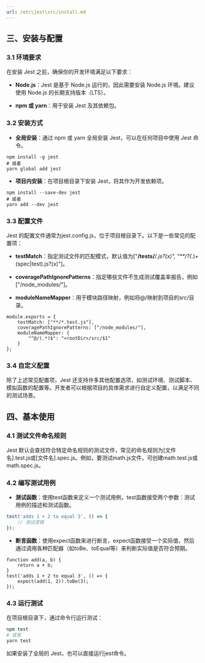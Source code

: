 ```yaml
---
url: /etc\jest\src/install.md
---
```

## 三、安装与配置

### 3.1 环境要求

在安装 Jest 之前，确保你的开发环境满足以下要求：

* **Node.js**：Jest 是基于 Node.js 运行的，因此需要安装 Node.js 环境。建议使用 Node.js 的长期支持版本（LTS）。

- **npm 或 yarn**：用于安装 Jest 及其依赖包。

### 3.2 安装方式

* **全局安装**：通过 npm 或 yarn 全局安装 Jest，可以在任何项目中使用 Jest 命令。

```
npm install -g jest
# 或者
yarn global add jest
```

* **项目内安装**：在项目根目录下安装 Jest，将其作为开发依赖项。

```
npm install --save-dev jest
# 或者
yarn add --dev jest
```

### 3.3 配置文件

Jest 的配置文件通常为jest.config.js，位于项目根目录下。以下是一些常见的配置项：

* **testMatch**：指定测试文件的匹配模式，默认值为\["**/**tests**/**/*.js?(x)", "\*\*/?(*.)+(spec|test).js?(x)"]。

- **coveragePathIgnorePatterns**：指定哪些文件不生成测试覆盖率报告，例如\["/node\_modules/"]。

* **moduleNameMapper**：用于模块路径映射，例如将@/映射到项目的src/目录。

```
module.exports = {
    testMatch: ["**/*.test.js"],
    coveragePathIgnorePatterns: ["/node_modules/"],
    moduleNameMapper: {
        "^@/(.*)$": "<rootDir>/src/$1"
    }
};
```

### 3.4 自定义配置

除了上述常见配置项，Jest 还支持许多其他配置选项，如测试环境、测试脚本、模拟函数的配置等。开发者可以根据项目的具体需求进行自定义配置，以满足不同的测试场景。

## 四、基本使用

### 4.1 测试文件命名规则

Jest 默认会查找符合特定命名规则的测试文件，常见的命名规则为\[文件名].test.js或\[文件名].spec.js。例如，要测试math.js文件，可创建math.test.js或math.spec.js。

### 4.2 编写测试用例

* **测试函数**：使用test函数来定义一个测试用例，test函数接受两个参数：测试用例的描述和测试函数。

```javascript
test('adds 1 + 2 to equal 3', () => {
    // 测试逻辑
});
```

* **断言函数**：使用expect函数来进行断言，expect函数接受一个实际值，然后通过调用各种匹配器（如toBe、toEqual等）来判断实际值是否符合预期。

```
function add(a, b) {
    return a + b;
}
test('adds 1 + 2 to equal 3', () => {
    expect(add(1, 2)).toBe(3);
});
```

### 4.3 运行测试

在项目根目录下，通过命令行运行测试：

```sh
npm test
# 或者
yarn test
```

如果安装了全局的 Jest，也可以直接运行jest命令。
